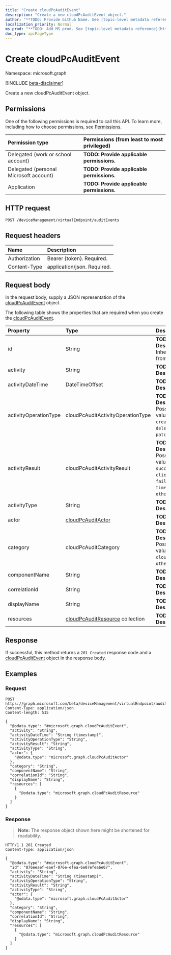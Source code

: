 ```yaml
---
title: "Create cloudPcAuditEvent"
description: "Create a new cloudPcAuditEvent object."
author: "**TODO: Provide Github Name. See [topic-level metadata reference](https://msgo.azurewebsites.net/add/document/guidelines/metadata.html#topic-level-metadata)**"
localization_priority: Normal
ms.prod: "**TODO: Add MS prod. See [topic-level metadata reference](https://msgo.azurewebsites.net/add/document/guidelines/metadata.html#topic-level-metadata)**"
doc_type: apiPageType
---
```


# Create cloudPcAuditEvent
Namespace: microsoft.graph

[!INCLUDE [beta-disclaimer](../../includes/beta-disclaimer.md)]

Create a new cloudPcAuditEvent object.

## Permissions
One of the following permissions is required to call this API. To learn more, including how to choose permissions, see [Permissions](/graph/permissions-reference).

|Permission type|Permissions (from least to most privileged)|
|:---|:---|
|Delegated (work or school account)|**TODO: Provide applicable permissions.**|
|Delegated (personal Microsoft account)|**TODO: Provide applicable permissions.**|
|Application|**TODO: Provide applicable permissions.**|

## HTTP request

<!-- {
  "blockType": "ignored"
}
-->
``` http
POST /deviceManagement/virtualEndpoint/auditEvents
```

## Request headers
|Name|Description|
|:---|:---|
|Authorization|Bearer {token}. Required.|
|Content-Type|application/json. Required.|

## Request body
In the request body, supply a JSON representation of the [cloudPcAuditEvent](../resources/cloudpcauditevent.md) object.

The following table shows the properties that are required when you create the [cloudPcAuditEvent](../resources/cloudpcauditevent.md).

|Property|Type|Description|
|:---|:---|:---|
|id|String|**TODO: Add Description** Inherited from [entity](../resources/entity.md)|
|activity|String|**TODO: Add Description**|
|activityDateTime|DateTimeOffset|**TODO: Add Description**|
|activityOperationType|cloudPcAuditActivityOperationType|**TODO: Add Description**. Possible values are: `create`, `delete`, `patch`, `other`.|
|activityResult|cloudPcAuditActivityResult|**TODO: Add Description**. Possible values are: `success`, `clientError`, `failure`, `timeout`, `other`.|
|activityType|String|**TODO: Add Description**|
|actor|[cloudPcAuditActor](../resources/cloudpcauditactor.md)|**TODO: Add Description**|
|category|cloudPcAuditCategory|**TODO: Add Description**. Possible values are: `cloudPC`, `other`.|
|componentName|String|**TODO: Add Description**|
|correlationId|String|**TODO: Add Description**|
|displayName|String|**TODO: Add Description**|
|resources|[cloudPcAuditResource](../resources/cloudpcauditresource.md) collection|**TODO: Add Description**|



## Response

If successful, this method returns a `201 Created` response code and a [cloudPcAuditEvent](../resources/cloudpcauditevent.md) object in the response body.

## Examples

### Request
<!-- {
  "blockType": "request",
  "name": "create_cloudpcauditevent_from_"
}
-->
``` http
POST https://graph.microsoft.com/beta/deviceManagement/virtualEndpoint/auditEvents
Content-Type: application/json
Content-length: 515

{
  "@odata.type": "#microsoft.graph.cloudPcAuditEvent",
  "activity": "String",
  "activityDateTime": "String (timestamp)",
  "activityOperationType": "String",
  "activityResult": "String",
  "activityType": "String",
  "actor": {
    "@odata.type": "microsoft.graph.cloudPcAuditActor"
  },
  "category": "String",
  "componentName": "String",
  "correlationId": "String",
  "displayName": "String",
  "resources": [
    {
      "@odata.type": "microsoft.graph.cloudPcAuditResource"
    }
  ]
}
```


### Response
>**Note:** The response object shown here might be shortened for readability.
<!-- {
  "blockType": "response",
  "truncated": true,
  "@odata.type": "microsoft.graph.cloudPcAuditEvent"
}
-->
``` http
HTTP/1.1 201 Created
Content-Type: application/json

{
  "@odata.type": "#microsoft.graph.cloudPcAuditEvent",
  "id": "076eeaef-eaef-076e-efea-6e07efea6e07",
  "activity": "String",
  "activityDateTime": "String (timestamp)",
  "activityOperationType": "String",
  "activityResult": "String",
  "activityType": "String",
  "actor": {
    "@odata.type": "microsoft.graph.cloudPcAuditActor"
  },
  "category": "String",
  "componentName": "String",
  "correlationId": "String",
  "displayName": "String",
  "resources": [
    {
      "@odata.type": "microsoft.graph.cloudPcAuditResource"
    }
  ]
}
```

